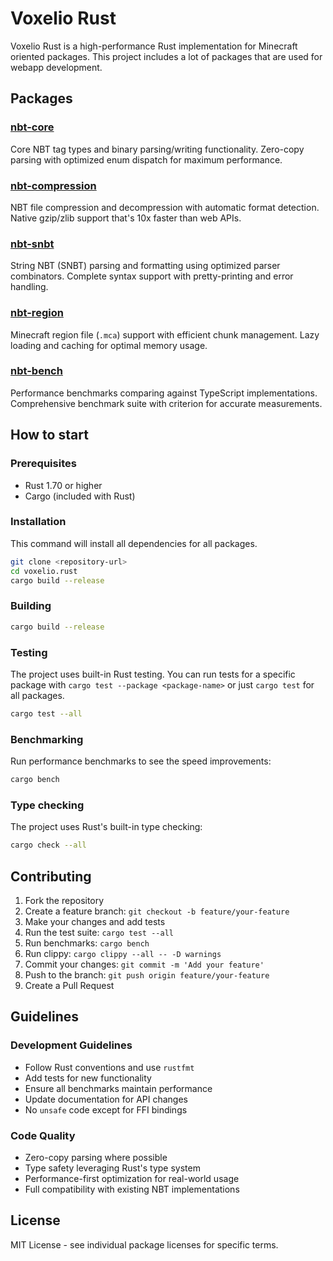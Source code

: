 # Voxelio Rust

Voxelio Rust is a high-performance Rust implementation for Minecraft oriented
packages. This project includes a lot of packages that are used for webapp
development.

## Packages

### [nbt-core](./crates/nbt-core)

Core NBT tag types and binary parsing/writing functionality. Zero-copy parsing
with optimized enum dispatch for maximum performance.

### [nbt-compression](./crates/nbt-compression)

NBT file compression and decompression with automatic format detection. Native
gzip/zlib support that's 10x faster than web APIs.

### [nbt-snbt](./crates/nbt-snbt)

String NBT (SNBT) parsing and formatting using optimized parser combinators.
Complete syntax support with pretty-printing and error handling.

### [nbt-region](./crates/nbt-region)

Minecraft region file (`.mca`) support with efficient chunk management. Lazy
loading and caching for optimal memory usage.

### [nbt-bench](./crates/nbt-bench)

Performance benchmarks comparing against TypeScript implementations.
Comprehensive benchmark suite with criterion for accurate measurements.

## How to start

### Prerequisites

- Rust 1.70 or higher
- Cargo (included with Rust)

### Installation

This command will install all dependencies for all packages.

```bash
git clone <repository-url>
cd voxelio.rust
cargo build --release
```

### Building

```bash
cargo build --release
```

### Testing

The project uses built-in Rust testing. You can run tests for a specific package
with `cargo test --package <package-name>` or just `cargo test` for all
packages.

```bash
cargo test --all
```

### Benchmarking

Run performance benchmarks to see the speed improvements:

```bash
cargo bench
```

### Type checking

The project uses Rust's built-in type checking:

```bash
cargo check --all
```

## Contributing

1. Fork the repository
2. Create a feature branch: `git checkout -b feature/your-feature`
3. Make your changes and add tests
4. Run the test suite: `cargo test --all`
5. Run benchmarks: `cargo bench`
6. Run clippy: `cargo clippy --all -- -D warnings`
7. Commit your changes: `git commit -m 'Add your feature'`
8. Push to the branch: `git push origin feature/your-feature`
9. Create a Pull Request

## Guidelines

### Development Guidelines

- Follow Rust conventions and use `rustfmt`
- Add tests for new functionality
- Ensure all benchmarks maintain performance
- Update documentation for API changes
- No `unsafe` code except for FFI bindings

### Code Quality

- Zero-copy parsing where possible
- Type safety leveraging Rust's type system
- Performance-first optimization for real-world usage
- Full compatibility with existing NBT implementations

## License

MIT License - see individual package licenses for specific terms.
